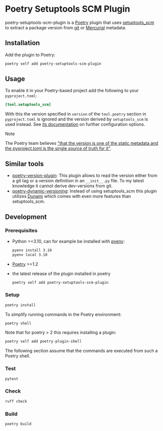 # Poetry Setuptools SCM Plugin

poetry-setuptools-scm-plugin is a [Poetry](https://python-poetry.org/) plugin that uses
[setuptools_scm](https://github.com/pypa/setuptools_scm) to extract a package version from [git](https://git-scm.com/)
or [Mercurial](https://www.mercurial-scm.org/) metadata.

## Installation

Add the plugin to Poetry:

```bash
poetry self add poetry-setuptools-scm-plugin
```

## Usage

To enable it in your Poetry-based project add the following to your `pyproject.toml`:

```toml
[tool.setuptools_scm]
```

With this the version specified in `version` of the `tool.poetry` section in `pyproject.toml` is ignored and
the version derived by `setuptools_scm` is used instead. See [its documentation](https://setuptools-scm.readthedocs.io/)
on further configuration options.

> [!NOTE]
> The Poetry team believes
> ["that the version is one of the static metadata and the pyproject.toml is the single source of truth for it"](https://github.com/python-poetry/poetry/issues/4971#issuecomment-1013930810).

## Similar tools

- [poetry-version-plugin](https://github.com/tiangolo/poetry-version-plugin/):
  This plugin allows to read the version either from a git tag or a version definition in an `__init__.py` file. To my
  latest knowledge it cannot derive dev-versions from git.
- [poetry-dynamic-versioning](https://github.com/mtkennerly/poetry-dynamic-versioning):
  Instead of using
  setuptools_scm this plugin utilizes [Dunami](https://github.com/mtkennerly/dunamai) which
  comes with even more features than setuptools_scm.

## Development

### Prerequisites

- Python >=3.10, can for example be installed with [pyenv](https://github.com/pyenv/pyenv):

  ```bash
  pyenv install 3.10
  pyenv local 3.10
  ```

- [Poetry](https://python-poetry.org/docs/#installation) >=1.2

- the latest release of the plugin installed in poetry
  ```bash
  poetry self add poetry-setuptools-scm-plugin
  ```

### Setup

```bash
poetry install
```

To simplify running commands in the Poetry environment:

```bash
poetry shell
```

Note that for poetry > 2 this requires installing a plugin:

```bash
poetry self add poetry-plugin-shell
```

The following section assume that the commands are executed from such a Poetry shell.

### Test

```bash
pytest
```

### Check

```bash
ruff check
```

### Build

```bash
poetry build
```
